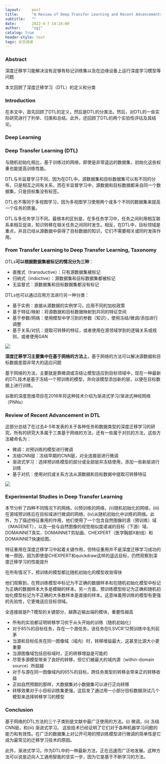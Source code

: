 ```yaml
---
layout:     post
title:      "A Review of Deep Transfer Learning and Recent Advancements"
subtitle:   ""
date:       2022-4-7 14:24:00
author:     "zgj"
catalog: true
header-style: text
tags: 论文阅读
---
```


### Abstract

深度迁移学习能解决没有足够有标记训练集以及在边缘设备上运行深度学习模型等问题

本文回顾了深度迁移学习（DTL）的定义和分类

### Introduction

在本文中，首先回顾了DTL的定义，然后是DTL的分类法。然后，对DTL的一些实际研究进行了列举、归类和总结。此外，还回顾了DTL的两个实验性评估及其结论。

### Deep Learning

### Deep Transfer Learning (DTL)

与随机初始化相比，基于训练过的网络，即使是非常遥远的数据集，初始化这些权重也能提高训练性能。

DTL与半监督学习不同，因为在DTL中，源数据集和目标数据集可以有不同的分布，只是相互之间有关系，而在半监督学习中，源数据和目标数据都来自同一个数据集，只是目标集没有标签。

DTL也不等同于多视图学习，因为多视图学习使用两个或多个不同的数据集来提高一个任务的质量。

DTL与多任务学习不同。最根本的区别是，在多任务学习中，任务之间利用相互联系来相互促进，知识转移在相关任务之间同时发生。相反，在DTL中，目标领域是重点，并且已经从源数据中获得了目标数据的知识，它们不需要相关或同时发挥作用。

### From Transfer Learning to Deep Transfer Learning, Taxonomy

DTLs**可以根据数据集被标记的情况分为三种**：

- 直推式（transductive）：只有源数据集被标记
- 归纳式（inductive）：源数据集和目标数据集都被标记
- 无监督式：源数据集和目标数据集都没有标记

DTLs也可以通过应用方法进行另一种分类：

- 基于实例：直接从源数据的实例学习，应用不同的加权政策
- 基于特征/映射：将源数据和目标数据映射到共同的特征空间
- 基于参数/网络：使用模型中学习到的参数（知识），使用冻结/微调/添加进行调整
- 基于关系/对抗：提取可转移的特征，或者使用在源领域学到的逻辑关系或规则，或者使用GAN

![](https://i.vgy.me/v5FjdN.png)

**深度迁移学习主要集中在基于网络的方法上**，基于网络的方法可以解决源数据和目标数据差距非常大的适应问题

基于网络的方法，主要就是靠微调或冻结让模型适应到目标领域中，现在一种最新的DTL技术是基于冻结一个预训练的模型，并向该模型添加新的层，以便在目标数据上进行训练。

谷歌的深度思维项目在2016年将这种技术介绍为渐进式学习/渐进式神经网络（PNNs）

### Review of Recent Advancement in DTL

这部分总结了在过去4-5年发表的关于各种任务和数据类型的深度迁移学习的研究，所有的研究大多属于三类基于网络的方法，还有一些属于对抗的方法，这些方法被命名为：

- 微调：对预训练的模型进行微调
- 冻结CNN层：冻结早期的CNN层，对全连接层进行微调
- 渐进式学习：选择预训练模型的部分或全部层并冻结使用，添加一些新层进行训练
- 基于对抗：使用对抗或关系方法从源数据和目标数据中提取可转移特征

![](https://i.vgy.me/2tOwzq.png)

### Experimental Studies in Deep Transfer Learning

本节分析了四种不同情况下的网络。(i)预训练的网络，(ii)随机初始化的网络，(iii)在源域预训练后在目标域进行微调的网络，(iv)从随机初始化中训练的网络。此外，为了描述特征重用的作用，他们使用了一个包含自然图像的源（预训练）域（IMAGENET），以及一些与自然图像的视觉相似度递减的目标（下游）域、DOMAINNET真实、DOMAINNET剪贴画、CHEXPERT（医学胸部X射线）和DOMAINNET快速绘图。

特征重用在深度迁移学习中起着关键作用，但特征重用并不是深度迁移学习成功的唯一原因，因为即使是CHEXPERT和quickdraw这样的遥远目标，仍然观察到深度迁移学习的性能提升

在所有情况下，预训练的模型都比随机初始化的模型收敛得快

他们观察到，在预训练模型中标记为不正确的数据样本和在随机初始化模型中标记为正确的数据样本大多是模糊的样本。另一方面，预训练模型标记为正确和随机初始化模型标记为不正确的大多数样本是直接的样本。这意味着预训练的模型有更强的先验性，它更难适应目标领域。

全连接层是P-T模型的关键部分，越靠近输出端的模块，重要性越高

- 所有的实验都证明转移学习优于从头开始的训练（随机初始化）
- 对于85%的目标任务，存在一个源任务，该任务在ILSVCR'12预训练中名列前茅
- 当源和目标任务在同一图像域（域内）时，转移增益最大，这甚至比源大小更重要
- 当源图像域包括目标域时，正的转移增益是可能的
- 尽管多源模型带来了良好的转移，但它们被最大的域内源（within-domain source）所超越
- 对于与源在同一图像域内的65%的目标，跨任务类型的转移会带来正的转移收益
- 正如自然预期的那样，大数据集对小数据集可以进行正向转移
- 转移效果对于小目标训练集更强，这启发了通过用一小部分目标数据测试几个模型来选择转移学习的模型

### Conclusion

基于网络的DTL方法的三个子类别是文献中最广泛使用的方法。(i) 微调，(ii) 冻结CNN层，和(iii) 渐进式学习。 这些技术已经证明了它们对于各种机器学习问题的能力和有效性。在广泛的数据集上对公开可用的预训练模型进行微调的简单性是它成为最常见的迁移学习技术的原因。

此外，渐进式学习，作为DTL中的一种最新方法，正在迅速而广泛地发展。这种方法可以说是迈向人工通用智能的坚实一步，因为它是基于不断学习的方法。